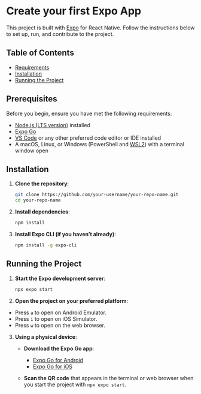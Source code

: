 # Create your first Expo App

This project is built with [Expo](https://expo.dev/) for React Native. Follow the instructions below to set up, run, and contribute to the project.

## Table of Contents

- [Requirements](#prerequisites)
- [Installation](#installation)
- [Running the Project](#running-the-project)

## Prerequisites

Before you begin, ensure you have met the following requirements:

- [Node.js (LTS version)](https://nodejs.org/en) installed
- [Expo Go](https://expo.dev/go)
- [VS Code](https://code.visualstudio.com/) or any other preferred code editor or IDE installed
- A macOS, Linux, or Windows (PowerShell and [WSL2](https://github.com/expo/fyi/blob/main/wsl.md)) with a terminal window open
## Installation

1. **Clone the repository**:
   ```bash
   git clone https://github.com/your-username/your-repo-name.git
   cd your-repo-name
2. **Install dependencies**:
    ```bash
    npm install
3. **Install Expo CLI (if you haven’t already)**:
   ```bash
   npm install -g expo-cli

## Running the Project

1. **Start the Expo development server**:
   ```bash
   npx expo start
2. **Open the project on your preferred platform**:
   
  - Press `a` to open on Android Emulator.
  - Press `i` to open on iOS Simulator.
  - Press `w` to open on the web browser.
3. **Using a physical device**:
   - **Download the Expo Go app**:
     - [Expo Go for Android](https://play.google.com/store/apps/details?id=host.exp.exponent)
     - [Expo Go for iOS](https://apps.apple.com/us/app/expo-go/id982107779)

   - **Scan the QR code** that appears in the terminal or web browser when you start the project with `npx expo start`.

